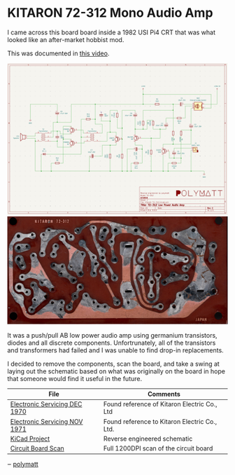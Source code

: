 # KITARON 72-312 Mono Audio Amp

I came across this board board inside a 1982 USI Pi4 CRT that was what looked like an after-market hobbist mod.

This was documented in [this video](https://youtube.com/@polymatt).

![Schematic](./images/kitaron72-312_schematic.png)
![Board Scan](./assets/Kitaron%2072-312.jpeg)

It was a push/pull AB low power audio amp using germanium transistors, diodes and all discrete components. Unfortrunately, all of the transistors and transformers had failed and I was unable to find drop-in replacements.

I decided to remove the components, scan the board, and take a swing at laying out the schematic based on what was originally on the board in hope that someone would find it useful in the future.

| File  | Comments |
| -- | -- |
| [Electronic Servicing DEC 1970](./assets/Electronic-Servicing-1970-12.pdf) | Found reference of Kitaron Electric Co., Ltd |
| [Electronic Servicing NOV 1971](./assets/Electronic-Servicing-1971-11.pdf) | Found reference to Kitaron Electric Co., Ltd.
| [KiCad Project](./kicad/) | Reverse engineered schematic |
| [Circuit Board Scan](./assets/Kitaron%2072-312.jpeg) | Full 1200DPI scan of the circuit board |

‒ [polymatt](https://youtube.com/@polymatt)